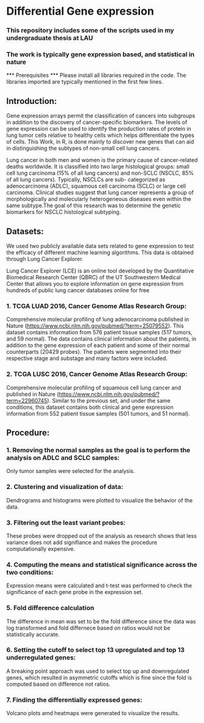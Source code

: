 # Differential Gene expression
### This repository includes some of the scripts used in my undergraduate thesis at LAU
### The work is typically gene expression based, and statistical in nature

*** Prerequisites ***
Please install all libraries required in the code. The libraries imported are typically mentioned in the first few lines.

## Introduction:
Gene expression arrays permit the classification of cancers into subgroups in addition to the discovery of cancer-specific biomarkers. The levels of gene expression can be used to identify the production rates of protein in lung tumor cells relative to healthy cells which helps differentiate the types of cells. This Work, in R, is done mainly to discover new genes that can aid in distinguishing the subtypes of non-small cell lung cancers. 

Lung cancer in both men and women is the primary cause of cancer-related deaths worldwide. It is classified into two large histological groups: small cell lung carcinoma (15% of all lung cancers) and non-SCLC (NSCLC, 85% of all lung cancers). Typically, NSCLCs are sub- categorized as adenocarcinoma (ADLC), squamous cell carcinoma (SCLC) or large cell
carcinoma. Clinical studies suggest that lung cancer represents a group of morphologically and molecularly heterogeneous diseases even within the same subtype.The goal of this research was to determine the genetic biomarkers for NSCLC histological subtyping.

## Datasets:
We used two publicly available data sets related to gene expression to test the efficacy of different machine learning algorithms. This data is obtained through Lung Cancer Explorer.

Lung Cancer Explorer (LCE) is an online tool developed by the Quantitative Biomedical Research Center (QBRC) of the UT Southwestern Medical Center that allows you to explore information on gene expression from hundreds of public lung cancer databases online for free

### 1. TCGA LUAD 2016, Cancer Genome Atlas Research Group: 
Comprehensive molecular profiling of lung adenocarcinoma published in Nature (https://www.ncbi.nlm.nih.gov/pubmed/?term=25079552). This dataset contains information from 576 patient tissue samples (517 tumors, and 59 normal). The data contains clinical information about the patients, in addition to the gene expression of each patient and some of their normal counterparts (20429 probes). The patients were segmented into their respective stage and substage and many factors were included.
### 2. TCGA LUSC 2016, Cancer Genome Atlas Research Group: 
Comprehensive molecular profiling of squamous cell lung cancer and published in Nature (https://www.ncbi.nlm.nih.gov/pubmed/?term=22960745). Similar to the previous set, and under the same conditions, this dataset contains both clinical and gene expression information from 552 patient tissue samples (501 tumors, and 51 normal).

## Procedure:

### 1. Removing the normal samples as the goal is to perform the analysis on ADLC and SCLC samples:
Only tumor samples were selected for the analysis.
### 2. Clustering and visualization of data:
Dendrograms and histograms were plotted to visualize the behavior of the data.
### 3. Filtering out the least variant probes:
These probes were dropped out of the analysis as research shows that less variance does not add signifiance and makes the procedure computationally expensive.
### 4. Computing the means and statistical significance across the two conditions:
Expression means were calculated and t-test was performed to check the significance of each gene probe in the expression set.
### 5. Fold difference calculation 
The difference in mean was set to be the fold difference since the data was log transformed and fold differnece based on ratios would not be statistically accurate.
### 6. Setting the cutoff to select top 13 upregulated and top 13 underregulated genes:
A breaking point approach was used to select top up and downregulated genes, which resulted in asymmetric cutoffs which is fine since the fold is computed based on difference not ratios.
### 7. Finding the differentially expressed genes:
Volcano plots amd heatmaps were generated to visualize the results.


